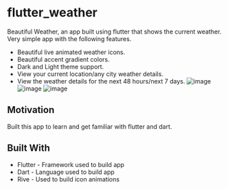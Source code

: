 # flutter_weather

Beautiful Weather, an app built using flutter that shows the current weather.
Very simple app with the following features.
- Beautiful live animated weather icons.
- Beautiful accent gradient colors.
- Dark and Light theme support.
- View your current location/any city weather details.
- View the weather details for the next 48 hours/next 7 days.
![image](https://user-images.githubusercontent.com/54151865/123304020-a48d0900-d548-11eb-8def-3e2e734830b2.png) ![image](https://user-images.githubusercontent.com/54151865/123304043-aa82ea00-d548-11eb-8678-3a5dc184e4a5.png) ![image](https://user-images.githubusercontent.com/54151865/123304062-ad7dda80-d548-11eb-8580-3895f5e2cd10.png)

## Motivation
Built this app to learn and get familiar with flutter and dart.

## Built With
- Flutter - Framework used to build app
- Dart - Language used to build app
- Rive - Used to build icon animations
